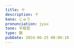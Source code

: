 ```yaml
---
title: 十
description: 十
kana: じゅう
pronunciation: jyuu
tone: 平板型
type: 数
pubDate: 2024-06-25 00:00:10
---
```

